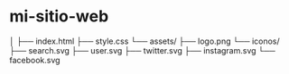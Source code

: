 # mi-sitio-web
│
├── index.html
├── style.css
└── assets/
    ├── logo.png
    └── iconos/
        ├── search.svg
        ├── user.svg
        ├── twitter.svg
        ├── instagram.svg
        └── facebook.svg
